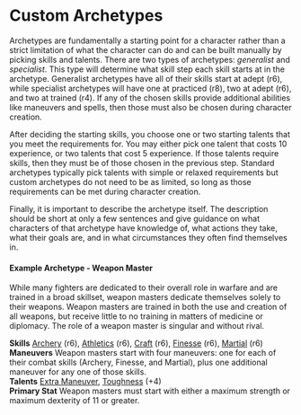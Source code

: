 # Custom Archetypes

Archetypes are fundamentally a starting point for a character rather than a strict limitation of what the character can do and can be built manually by picking skills and talents. There are two types of archetypes: *generalist* and *specialist*. This type will determine what skill step each skill starts at in the archetype. Generalist archetypes have all of their skills start at adept (r6), while specialist archetypes will have one at practiced (r8), two at adept (r6), and two at trained (r4). If any of the chosen skills provide additional abilities like maneuvers and spells, then those must also be chosen during character creation.

After deciding the starting skills, you choose one or two starting talents that you meet the requirements for. You may either pick one talent that costs 10 experience, or two talents that cost 5 experience. If those talents require skills, then they must be of those chosen in the previous step. Standard archetypes typically pick talents with simple or relaxed requirements but custom archetypes do not need to be as limited, so long as those requirements can be met during character creation.

Finally, it is important to describe the archetype itself. The description should be short at only a few sentences and give guidance on what characters of that archetype have knowledge of, what actions they take, what their goals are, and in what circumstances they often find themselves in.

#### Example Archetype - Weapon Master

While many fighters are dedicated to their overall role in warfare and are trained in a broad skillset, weapon masters dedicate themselves solely to their weapons. Weapon masters are trained in both the use and creation of all weapons, but receive little to no training in matters of medicine or diplomacy. The role of a weapon master is singular and without rival.

**Skills** [Archery](/Features/Skills#archery-dex) (r6), [Athletics](/Features/Skills#athletics-str) (r6), [Craft](/Features/Skills#craft-int) (r6), [Finesse](/Features/Skills#finesse-dex) (r6), [Martial](/Features/Skills#martial-dex) (r6)  
**Maneuvers** Weapon masters start with four maneuvers: one for each of their combat skills (Archery, Finesse, and Martial), plus one additional maneuver for any one of those skills.  
**Talents** [Extra Maneuver](/Features/Talents#extra-maneuver), [Toughness](/Features/Talents#toughness) (+4)  
**Primary Stat** Weapon masters must start with either a maximum strength or maximum dexterity of 11 or greater.